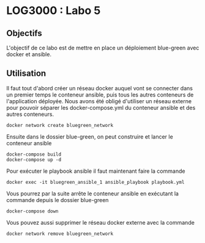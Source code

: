 # LOG3000 : Labo 5

## Objectifs

L'objectif de ce labo est de mettre en place un déploiement blue-green avec docker et ansible.

## Utilisation

Il faut tout d'abord créer un réseau docker auquel vont se connecter dans un premier temps le conteneur ansible, puis tous les autres conteneurs de l'application déployée. Nous avons été obligé d'utiliser un réseau externe pour pouvoir séparer les docker-compose.yml du conteneur ansible et des autres conteneurs.
```
docker network create bluegreen_network
```

Ensuite dans le dossier blue-green, on peut construire et lancer le conteneur ansible
```
docker-compose build
docker-compose up -d
```

Pour exécuter le playbook ansible il faut maintenant faire la commande
```
docker exec -it bluegreen_ansible_1 ansible_playbook playbook.yml
```

Vous pourrez par la suite arrête le conteneur ansible en exécutant la commande depuis le dossier blue-green
```
docker-compose down
```

Vous pouvez aussi supprimer le réseau docker externe avec la commande
```
docker network remove bluegreen_network
```